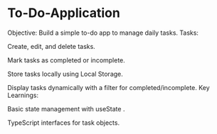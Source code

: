 # To-Do-Application

Objective: Build a simple to-do app to manage daily tasks. Tasks:

Create, edit, and delete tasks.

Mark tasks as completed or incomplete.

Store tasks locally using Local Storage.

Display tasks dynamically with a filter for completed/incomplete. Key Learnings:

Basic state management with useState .

TypeScript interfaces for task objects.
